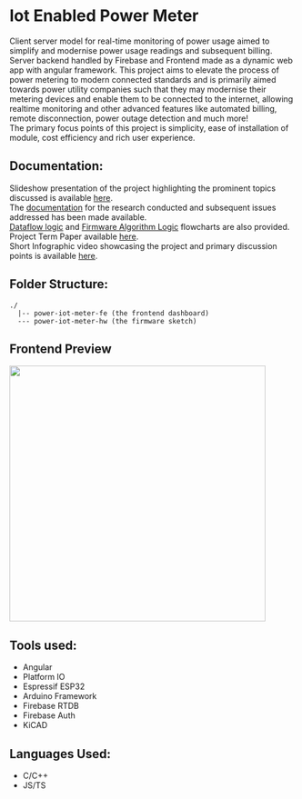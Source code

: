 # Iot Enabled Power Meter
Client server model for real-time monitoring of power usage aimed to simplify and modernise power usage readings and subsequent billing. Server backend handled by Firebase and Frontend made as a dynamic web app with angular framework. This project aims to elevate the process of power metering to modern connected standards and is primarily aimed towards power utility companies such that they may modernise their metering devices and enable them to be connected to the internet, allowing realtime monitoring and other advanced features like automated billing, remote disconnection, power outage detection and much more!  
The primary focus points of this project is simplicity, ease of installation of module, cost efficiency and rich user experience. 

## Documentation:
Slideshow presentation of the project highlighting the prominent topics discussed is available [here](https://docs.google.com/presentation/d/1IoBsD3WG-SK9_eWFI1Uqt-yPBRw3dVxrFmFgWGnbJ7E/edit?usp=sharing).  
The [documentation](https://docs.google.com/document/d/1lsBinQPk2TXrA8E3_NlRT1Esq-xPcBFSQFjI79IAyAw/edit?usp=sharing) for the research conducted and subsequent issues addressed has been made available.  
[Dataflow logic](https://whimsical.com/data-flow-XnRbm9PbMYaVgHn5g6pd81) and [Firmware Algorithm Logic](https://whimsical.com/firmware-algorithm-PJ4HBDd6Cb4NwG5o3SaENn) flowcharts are also provided.
Project Term Paper available [here](https://docs.google.com/document/d/1HhWOn-NgjPpBc6PuhfizeNlCIJG0mVvy1hvxCMSfRlQ/edit?usp=sharing).  
Short Infographic video showcasing the project and primary discussion points is available [here](https://www.youtube.com/watch?v=jMkZ5F2Xh4k).

## Folder Structure:
```
./
  |-- power-iot-meter-fe (the frontend dashboard)
  --- power-iot-meter-hw (the firmware sketch)
```

## Frontend Preview
<img src="https://user-images.githubusercontent.com/53912269/200559498-625e208c-8382-45c8-8555-8d6e2301b609.png" width="450">

## Tools used:
- Angular
- Platform IO
- Espressif ESP32
- Arduino Framework
- Firebase RTDB
- Firebase Auth
- KiCAD

## Languages Used: 
- C/C++
- JS/TS
